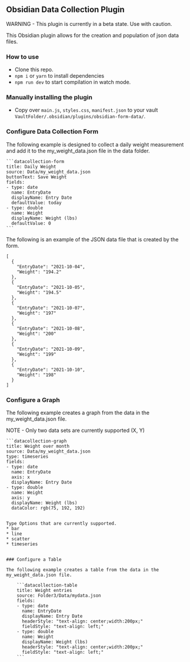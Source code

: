 ## Obsidian Data Collection Plugin
WARNING - This plugin is currently in a beta state.  Use with caution.

This Obsidian plugin allows for the creation and population of json data files.  


### How to use
- Clone this repo.
- `npm i` or `yarn` to install dependencies
- `npm run dev` to start compilation in watch mode.

### Manually installing the plugin

- Copy over `main.js`, `styles.css`, `manifest.json` to your vault `VaultFolder/.obsidian/plugins/obsidian-form-data/`.

### Configure Data Collection Form

The following example is designed to collect a daily weight measurement and add it to the my_weight_data.json file in the data folder.

	```datacollection-form
	title: Daily Weight
	source: Data/my_weight_data.json
	buttonText: Save Weight
	fields:
	- type: date
	  name: EntryDate
	  displayName: Entry Date
	  defaultValue: today
	- type: double
	  name: Weight
	  displayName: Weight (lbs)
	  defaultValue: 0
	```

The following is an example of the JSON data file that is created by the form.

	[
	  {
		"EntryDate": "2021-10-04",
		"Weight": "194.2"
	  },
	  {
		"EntryDate": "2021-10-05",
		"Weight": "194.5"
	  },
	  {
		"EntryDate": "2021-10-07",
		"Weight": "197"
	  },
	  {
		"EntryDate": "2021-10-08",
		"Weight": "200"
	  },
	  {
		"EntryDate": "2021-10-09",
		"Weight": "199"
	  },
	  {
		"EntryDate": "2021-10-10",
		"Weight": "198"
	  }
	]


### Configure a Graph

The following example creates a graph from the data in the my_weight_data.json file.

NOTE - Only two data sets are currently supported (X, Y)

	```datacollection-graph
	title: Weight over month
	source: Data/my_weight_data.json
	type: timeseries
	fields:
	- type: date
	  name: EntryDate
	  axis: x
	  displayName: Entry Date
	- type: double
	  name: Weight
	  axis: y
	  displayName: Weight (lbs)
	  dataColor: rgb(75, 192, 192)
```

Type Options that are currently supported.
* bar
* line
* scatter
* timeseries


### Configure a Table

The following example creates a table from the data in the my_weight_data.json file.

	```datacollection-table
	title: Weight entries
	source: Folder3/Data/mydata.json
	fields:
	- type: date
	  name: EntryDate
	  displayName: Entry Date
	  headerStyle: "text-align: center;width:200px;"
	  fieldStyle: "text-align: left;"
	- type: double
	  name: Weight
	  displayName: Weight (lbs)
	  headerStyle: "text-align: center;width:200px;"
	  fieldStyle: "text-align: left;"
	```